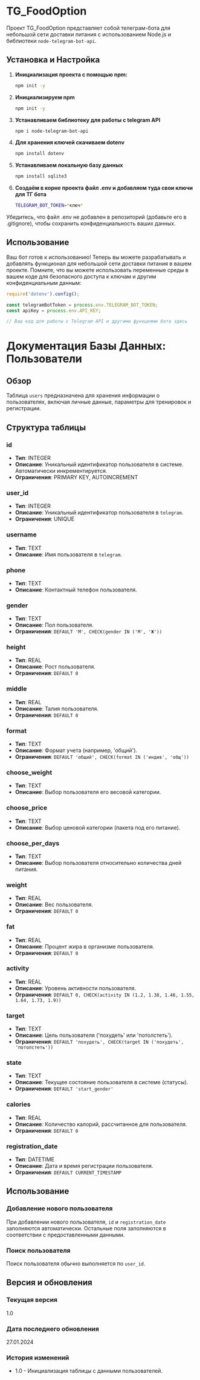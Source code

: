 # TG_FoodOption

Проект TG_FoodOption представляет собой телеграм-бота для небольшой сети доставки питания с использованием Node.js и библиотеки `node-telegram-bot-api`.

## Установка и Настройка

1. **Инициализация проекта с помощью npm:**
   ```bash
   npm init -y
   ```

2. **Инициализируем npm**
   ```bash
   npm init -y
   ```

3. **Устанавливаем библиотеку для работы с telegram API**
   ```bash
   npm i node-telegram-bot-api
   ```

4. **Для хранения ключей скачиваем dotenv**
   ```bash
   npm install dotenv
   ```
5. **Устанавливаем локальную базу данных**
   ```bash
   npm install sqlite3
   ```

6. **Создаём в корне проекта файл .env и добавляем туда свои ключи для ТГ бота**
   ```bash
   TELEGRAM_BOT_TOKEN=*ключ*
   ```

Убедитесь, что файл .env не добавлен в репозиторий (добавьте его в .gitignore), чтобы сохранить конфиденциальность ваших данных.

## Использование
Ваш бот готов к использованию! Теперь вы можете разрабатывать и добавлять функционал для небольшой сети доставки питания в вашем проекте. Помните, что вы можете использовать переменные среды в вашем коде для безопасного доступа к ключам и другим конфиденциальным данным:
   ```javascript
   require('dotenv').config();
   
   const telegramBotToken = process.env.TELEGRAM_BOT_TOKEN;
   const apiKey = process.env.API_KEY;
   
   // Ваш код для работы с Telegram API и другими функциями бота здесь
   ```

# Документация Базы Данных: Пользователи

## Обзор
Таблица `users` предназначена для хранения информации о пользователях, включая личные данные, параметры для тренировок и регистрации.

## Структура таблицы

### id
- **Тип**: INTEGER
- **Описание**: Уникальный идентификатор пользователя в системе. Автоматически инкрементируется.
- **Ограничения**: PRIMARY KEY, AUTOINCREMENT

### user_id
- **Тип**: INTEGER
- **Описание**: Уникальный идентификатор пользователя в `telegram`.
- **Ограничения**: UNIQUE

### username
- **Тип**: TEXT
- **Описание**: Имя пользователя в `telegram`.

### phone
- **Тип**: TEXT
- **Описание**: Контактный телефон пользователя.

### gender
- **Тип**: TEXT
- **Описание**: Пол пользователя.
- **Ограничения**: `DEFAULT 'М', CHECK(gender IN ('М', 'Ж'))`

### height
- **Тип**: REAL
- **Описание**: Рост пользователя.
- **Ограничения**: `DEFAULT 0`

### middle
- **Тип**: REAL
- **Описание**: Талия пользователя.
- **Ограничения**: `DEFAULT 0`

### format
- **Тип**: TEXT
- **Описание**: Формат учета (например, 'общий').
- **Ограничения**: `DEFAULT 'общий', CHECK(format IN ('индив', 'общ'))`

### choose_weight
- **Тип**: TEXT
- **Описание**: Выбор пользователя его весовой категории.

### choose_price
- **Тип**: TEXT
- **Описание**: Выбор ценовой категории (пакета под его питание).

### choose_per_days
- **Тип**: TEXT
- **Описание**: Выбор пользователя относительно количества дней питания.

### weight
- **Тип**: REAL
- **Описание**: Вес пользователя.
- **Ограничения**: `DEFAULT 0`

### fat
- **Тип**: REAL
- **Описание**: Процент жира в организме пользователя.
- **Ограничения**: `DEFAULT 0`

### activity
- **Тип**: REAL
- **Описание**: Уровень активности пользователя.
- **Ограничения**: `DEFAULT 0, CHECK(activity IN (1.2, 1.38, 1.46, 1.55, 1.64, 1.73, 1.9))`

### target
- **Тип**: TEXT
- **Описание**: Цель пользователя ('похудеть' или 'потолстеть').
- **Ограничения**: `DEFAULT 'похудеть', CHECK(target IN ('похудеть', 'потолстеть'))`

### state
- **Тип**: TEXT
- **Описание**: Текущее состояние пользователя в системе (статусы).
- **Ограничения**: `DEFAULT 'start_gender'`

### calories
- **Тип**: REAL
- **Описание**: Количество калорий, рассчитанное для пользователя.
- **Ограничения**: `DEFAULT 0`

### registration_date
- **Тип**: DATETIME
- **Описание**: Дата и время регистрации пользователя.
- **Ограничения**: `DEFAULT CURRENT_TIMESTAMP`

## Использование

### Добавление нового пользователя
При добавлении нового пользователя, `id` и `registration_date` заполняются автоматически. Остальные поля заполняются в соответствии с предоставленными данными.

### Поиск пользователя
Поиск пользователя обычно выполняется по `user_id`.

## Версия и обновления

### Текущая версия
1.0

### Дата последнего обновления
27.01.2024

### История изменений
- 1.0 - Инициализация таблицы с данными пользователей.

